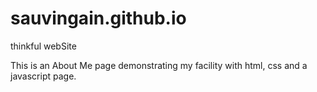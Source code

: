 # sauvingain.github.io
thinkful webSite 

This is an About Me page demonstrating my facility with html, css and a javascript page.

